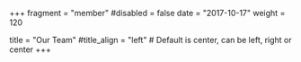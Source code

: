 +++
fragment = "member"
#disabled = false
date = "2017-10-17"
weight = 120

title = "Our Team"
#title_align = "left" # Default is center, can be left, right or center
+++